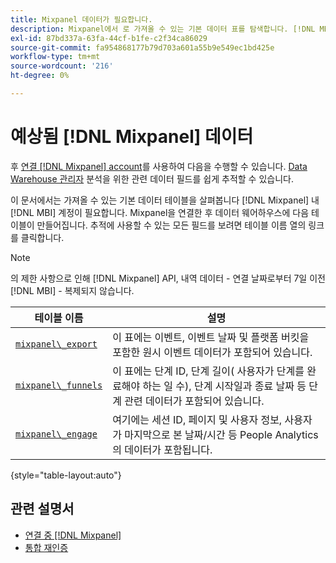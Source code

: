 ```yaml
---
title: Mixpanel 데이터가 필요합니다.
description: Mixpanel에서 로 가져올 수 있는 기본 데이터 표를 탐색합니다. [!DNL MBI] 계정이 필요합니다.
exl-id: 87bd337a-63fa-44cf-b1fe-c2f34ca86029
source-git-commit: fa954868177b79d703a601a55b9e549ec1bd425e
workflow-type: tm+mt
source-wordcount: '216'
ht-degree: 0%

---
```


# 예상됨 [!DNL Mixpanel] 데이터

후 [연결 [!DNL Mixpanel] account](../integrations/mixpanel.md)를 사용하여 다음을 수행할 수 있습니다. [Data Warehouse 관리자](../../../data-analyst/data-warehouse-mgr/tour-dwm.md) 분석을 위한 관련 데이터 필드를 쉽게 추적할 수 있습니다.

이 문서에서는 가져올 수 있는 기본 데이터 테이블을 살펴봅니다 [!DNL Mixpanel] 내 [!DNL MBI] 계정이 필요합니다. Mixpanel을 연결한 후 데이터 웨어하우스에 다음 테이블이 만들어집니다. 추적에 사용할 수 있는 모든 필드를 보려면 테이블 이름 열의 링크를 클릭합니다.

>[!NOTE]
>
>의 제한 사항으로 인해 [!DNL Mixpanel] API, 내역 데이터 - 연결 날짜로부터 7일 이전 [!DNL MBI] - 복제되지 않습니다.

| **테이블 이름** | **설명** |
|-----|-----|
| [`mixpanel\_export`](https://mixpanel.com/docs/api-documentation/exporting-raw-data-you-inserted-into-mixpanel#datafeed) | 이 표에는 이벤트, 이벤트 날짜 및 플랫폼 버킷을 포함한 원시 이벤트 데이터가 포함되어 있습니다. |
| [`mixpanel\_funnels`](https://mixpanel.com/docs/api-documentation/data-export-api#funnels-default) | 이 표에는 단계 ID, 단계 길이( 사용자가 단계를 완료해야 하는 일 수), 단계 시작일과 종료 날짜 등 단계 관련 데이터가 포함되어 있습니다. |
| [`mixpanel\_engage`](https://mixpanel.com/docs/api-documentation/data-export-api#engage-default) | 여기에는 세션 ID, 페이지 및 사용자 정보, 사용자가 마지막으로 본 날짜/시간 등 People Analytics의 데이터가 포함됩니다. |

{style=&quot;table-layout:auto&quot;}

## 관련 설명서

* [연결 중 [!DNL Mixpanel]](../integrations/mixpanel.md)
* [통합 재인증](https://experienceleague.adobe.com/docs/commerce-knowledge-base/kb/how-to/mbi-reauthenticating-integrations.html?lang=en)
